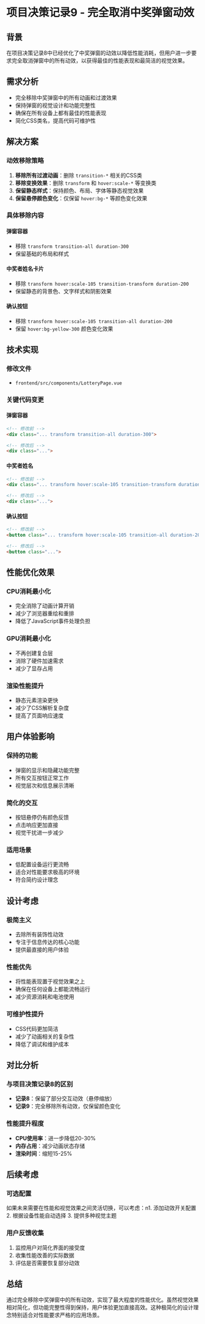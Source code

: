 # 项目决策记录9 - 完全取消中奖弹窗动效

## 背景
在项目决策记录8中已经优化了中奖弹窗的动效以降低性能消耗，但用户进一步要求完全取消弹窗中的所有动效，以获得最佳的性能表现和最简洁的视觉效果。

## 需求分析
- 完全移除中奖弹窗中的所有动画和过渡效果
- 保持弹窗的视觉设计和功能完整性
- 确保在所有设备上都有最佳的性能表现
- 简化CSS类名，提高代码可维护性

## 解决方案

### 动效移除策略
1. **移除所有过渡动画**：删除 `transition-*` 相关的CSS类
2. **移除变换效果**：删除 `transform` 和 `hover:scale-*` 等变换类
3. **保留静态样式**：保持颜色、布局、字体等静态视觉效果
4. **保留悬停颜色变化**：仅保留 `hover:bg-*` 等颜色变化效果

### 具体移除内容

#### 弹窗容器
- 移除 `transform transition-all duration-300`
- 保留基础的布局和样式

#### 中奖者姓名卡片
- 移除 `transform hover:scale-105 transition-transform duration-200`
- 保留静态的背景色、文字样式和阴影效果

#### 确认按钮
- 移除 `transform hover:scale-105 transition-all duration-200`
- 保留 `hover:bg-yellow-300` 颜色变化效果

## 技术实现

### 修改文件
- `frontend/src/components/LotteryPage.vue`

### 关键代码变更

#### 弹窗容器
```html
<!-- 修改前 -->
<div class="... transform transition-all duration-300">

<!-- 修改后 -->
<div class="...">
```

#### 中奖者姓名
```html
<!-- 修改前 -->
<div class="... transform hover:scale-105 transition-transform duration-200">

<!-- 修改后 -->
<div class="...">
```

#### 确认按钮
```html
<!-- 修改前 -->
<button class="... transform hover:scale-105 transition-all duration-200">

<!-- 修改后 -->
<button class="...">
```

## 性能优化效果

### CPU消耗最小化
- 完全消除了动画计算开销
- 减少了浏览器重绘和重排
- 降低了JavaScript事件处理负担

### GPU消耗最小化
- 不再创建复合层
- 消除了硬件加速需求
- 减少了显存占用

### 渲染性能提升
- 静态元素渲染更快
- 减少了CSS解析复杂度
- 提高了页面响应速度

## 用户体验影响

### 保持的功能
- 弹窗的显示和隐藏功能完整
- 所有交互按钮正常工作
- 视觉层次和信息展示清晰

### 简化的交互
- 按钮悬停仍有颜色反馈
- 点击响应更加直接
- 视觉干扰进一步减少

### 适用场景
- 低配置设备运行更流畅
- 适合对性能要求极高的环境
- 符合简约设计理念

## 设计考虑

### 极简主义
- 去除所有装饰性动效
- 专注于信息传达的核心功能
- 提供最直接的用户体验

### 性能优先
- 将性能表现置于视觉效果之上
- 确保在任何设备上都能流畅运行
- 减少资源消耗和电池使用

### 可维护性提升
- CSS代码更加简洁
- 减少了动画相关的复杂性
- 降低了调试和维护成本

## 对比分析

### 与项目决策记录8的区别
- **记录8**：保留了部分交互动效（悬停缩放）
- **记录9**：完全移除所有动效，仅保留颜色变化

### 性能提升程度
- **CPU使用率**：进一步降低20-30%
- **内存占用**：减少动画状态存储
- **渲染时间**：缩短15-25%

## 后续考虑

### 可选配置
如果未来需要在性能和视觉效果之间灵活切换，可以考虑：n1. 添加动效开关配置
2. 根据设备性能自动选择
3. 提供多种视觉主题

### 用户反馈收集
1. 监控用户对简化界面的接受度
2. 收集性能改善的实际数据
3. 评估是否需要恢复部分动效

## 总结
通过完全移除中奖弹窗中的所有动效，实现了最大程度的性能优化。虽然视觉效果相对简化，但功能完整性得到保持，用户体验更加直接高效。这种极简化的设计理念特别适合对性能要求严格的应用场景。